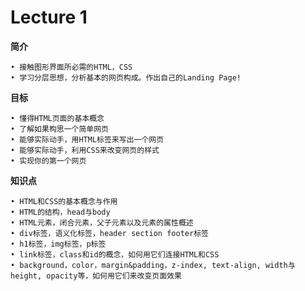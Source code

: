 # Lecture 1

**简介**

	• 接触图形界面所必需的HTML，CSS
	• 学习分层思想，分析基本的网页构成。作出自己的Landing Page!
	
**目标**

	• 懂得HTML页面的基本概念
	• 了解如果构思一个简单网页
	• 能够实际动手，用HTML标签来写出一个网页
	• 能够实际动手，利用CSS来改变网页的样式
	• 实现你的第一个网页

**知识点**

	• HTML和CSS的基本概念与作用
	• HTML的结构，head与body 
	• HTML元素，闭合元素，父子元素以及元素的属性概述
	• div标签，语义化标签，header section footer标签
	• h1标签，img标签，p标签
	• link标签，class和id的概念，如何用它们连接HTML和CSS
	• background，color，margin&padding，z-index, text-align, width与height, opacity等，如何用它们来改变页面效果
